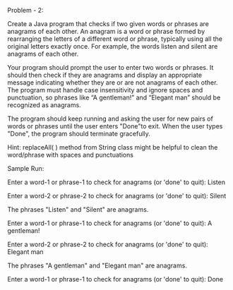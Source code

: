 Problem - 2:

Create a Java program that checks if two given words or phrases are anagrams of each other. An anagram is a word or phrase formed by rearranging the letters of a different word or phrase, typically using all the original letters exactly once. For example, the words listen and silent are anagrams of each other.

Your program should prompt the user to enter two words or phrases. It should then check if they are anagrams and display an appropriate message indicating whether they are or are not anagrams of each other. The program must handle case insensitivity and ignore spaces and punctuation, so phrases like “A gentleman!” and “Elegant man” should be recognized as anagrams.

The program should keep running and asking the user for new pairs of words or phrases until the user enters "Done"to exit. When the user types "Done", the program should terminate gracefully.

Hint: replaceAll( ) method from String class might be helpful to clean the word/phrase with spaces and punctuations 

Sample Run:

Enter a word-1 or phrase-1 to check for anagrams (or 'done' to quit): Listen

Enter a word-2 or phrase-2 to check for anagrams (or 'done' to quit): Silent

The phrases "Listen" and "Silent" are anagrams.

Enter a word-1 or phrase-1 to check for anagrams (or 'done' to quit): A gentleman! 

Enter a word-2 or phrase-2 to check for anagrams (or 'done' to quit): Elegant man

The phrases "A gentleman" and "Elegant man" are anagrams.

Enter a word-1 or phrase-1 to check for anagrams (or 'done' to quit):  Done
